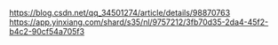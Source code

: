 https://blog.csdn.net/qq_34501274/article/details/98870763   https://app.yinxiang.com/shard/s35/nl/9757212/3fb70d35-2da4-45f2-b4c2-90cf54a705f3
